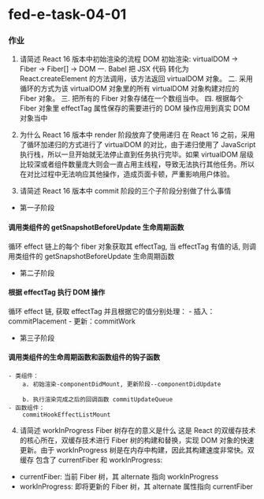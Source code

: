 # fed-e-task-04-01
### 作业
1. 请简述 React 16 版本中初始渲染的流程
DOM 初始渲染: virtualDOM -> Fiber -> Fiber[] -> DOM
    一. Babel 把 JSX 代码 转化为 React.createElement 的方法调用，该方法返回 virtualDOM 对象。
    二. 采用循环的方式为该 virtualDOM 对象里的所有 virtualDOM 对象构建对应的 Fiber 对象。
    三. 把所有的 Fiber 对象存储在一个数组当中。
    四. 根据每个 Fiber 对象里 effectTag 属性保存的需要进行的 DOM 操作应用到真实 DOM 对象当中

2. 为什么 React 16 版本中 render 阶段放弃了使用递归
在 React 16 之前，采用了循环加递归的方式进行了 virtualDOM 的对比，由于递归使用了 JavaScript 执行栈，所以一旦开始就无法停止直到任务执行完毕。如果 virtualDOM 层级比较深或者组件数量庞大则会一直占用主线程，导致无法执行其他任务。所以在对比过程中无法响应其他操作，造成页面卡顿，严重影响用户体验。

3. 请简述 React 16 版本中 commit 阶段的三个子阶段分别做了什么事情
- 第一子阶段
#### 调用类组件的 getSnapshotBeforeUpdate 生命周期函数
循环 effect 链上的每个 fiber 对象获取其 effectTag, 当 effectTag 有值的话, 则调用类组件的 getSnapshotBeforeUpdate 生命周期函数
- 第二子阶段
#### 根据 effectTag 执行 DOM 操作
循环 effect 链, 获取 effectTag 并且根据它的值分别处理：
    - 插入：commitPlacement
    - 更新：commitWork
- 第三子阶段
#### 调用类组件的生命周期函数和函数组件的钩子函数
    - 类组件：
        a. 初始渲染-componentDidMount, 更新阶段--componentDidUpdate

        b. 执行渲染完成之后的回调函数 commitUpdateQueue
    - 函数组件：
        commitHookEffectListMount

4. 请简述 workInProgress Fiber 树存在的意义是什么
这是 React 的双缓存技术的核心所在，双缓存技术进行 Fiber 树的构建和替换，实现 DOM 对象的快速更新。由于 workInProgress 树是在内存中构建，因此其构建速度非常快。双缓存 包含了 currentFiber 和 workInProgress:
- currentFiber: 当前 Fiber 树，其 alternate 指向 workInProgress
- workInProgress: 即将更新的 Fiber 树，其 alternate 属性指向 currentFiber
